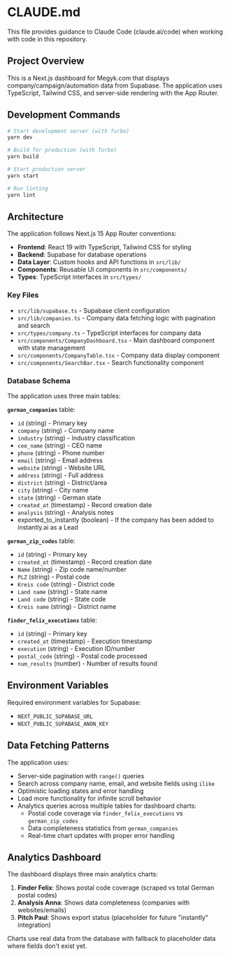 # CLAUDE.md

This file provides guidance to Claude Code (claude.ai/code) when working with code in this repository.

## Project Overview

This is a Next.js dashboard for Megyk.com that displays company/campaign/automation data from Supabase. The application uses TypeScript, Tailwind CSS, and server-side rendering with the App Router.

## Development Commands

```bash
# Start development server (with Turbo)
yarn dev

# Build for production (with Turbo)  
yarn build

# Start production server
yarn start

# Run linting
yarn lint
```

## Architecture

The application follows Next.js 15 App Router conventions:

- **Frontend**: React 19 with TypeScript, Tailwind CSS for styling
- **Backend**: Supabase for database operations
- **Data Layer**: Custom hooks and API functions in `src/lib/`
- **Components**: Reusable UI components in `src/components/`
- **Types**: TypeScript interfaces in `src/types/`

### Key Files

- `src/lib/supabase.ts` - Supabase client configuration
- `src/lib/companies.ts` - Company data fetching logic with pagination and search
- `src/types/company.ts` - TypeScript interfaces for company data
- `src/components/CompanyDashboard.tsx` - Main dashboard component with state management
- `src/components/CompanyTable.tsx` - Company data display component
- `src/components/SearchBar.tsx` - Search functionality component

### Database Schema

The application uses three main tables:

**`german_companies`** table:
- `id` (string) - Primary key
- `company` (string) - Company name
- `industry` (string) - Industry classification
- `ceo_name` (string) - CEO name
- `phone` (string) - Phone number
- `email` (string) - Email address
- `website` (string) - Website URL
- `address` (string) - Full address
- `district` (string) - District/area
- `city` (string) - City name
- `state` (string) - German state
- `created_at` (timestamp) - Record creation date
- `analysis` (string) - Analysis notes
- exported_to_instantly (boolean) - If the company has been added to instantly.ai as a Lead

**`german_zip_codes`** table:
- `id` (string) - Primary key
- `created_at` (timestamp) - Record creation date
- `Name` (string) - Zip code name/number
- `PLZ` (string) - Postal code
- `Kreis code` (string) - District code
- `Land name` (string) - State name
- `Land code` (string) - State code
- `Kreis name` (string) - District name

**`finder_felix_executions`** table:
- `id` (string) - Primary key
- `created_at` (timestamp) - Execution timestamp
- `execution` (string) - Execution ID/number
- `postal_code` (string) - Postal code processed
- `num_results` (number) - Number of results found

## Environment Variables

Required environment variables for Supabase:
- `NEXT_PUBLIC_SUPABASE_URL`
- `NEXT_PUBLIC_SUPABASE_ANON_KEY`

## Data Fetching Patterns

The application uses:
- Server-side pagination with `range()` queries
- Search across company name, email, and website fields using `ilike` 
- Optimistic loading states and error handling
- Load more functionality for infinite scroll behavior
- Analytics queries across multiple tables for dashboard charts:
  - Postal code coverage via `finder_felix_executions` vs `german_zip_codes`
  - Data completeness statistics from `german_companies`
  - Real-time chart updates with proper error handling

## Analytics Dashboard

The dashboard displays three main analytics charts:
1. **Finder Felix**: Shows postal code coverage (scraped vs total German postal codes)
2. **Analysis Anna**: Shows data completeness (companies with websites/emails)
3. **Pitch Paul**: Shows export status (placeholder for future "instantly" integration)

Charts use real data from the database with fallback to placeholder data where fields don't exist yet.
